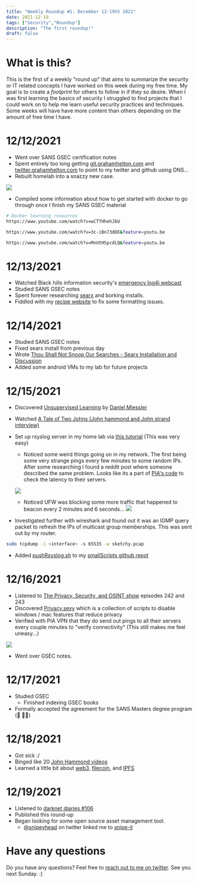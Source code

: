 ```yaml
---
title: "Weekly Roundup #1: December 12-19th 2021"
date: 2021-12-19 
tags: ["Security","Roundup"]
description: "The first roundup!"
draft: false 
---
```


# What is this?
This is the first of a weekly "round up" that aims to summarize the security or IT related concepts I have worked on this week during my free time. My goal is to create a *footprint* for others to follow in if they so desire. When I was first learning the basics of security I struggled to find projects that I could work on to help me learn useful security practices and techniques. Some weeks will have have more content than others depending on the amount of free time I have.

# 12/12/2021 
- Went over SANS GSEC certification notes
- Spent entirely too long getting [git.grahamhelton.com](http://git.grahamhelton.com) and [twitter.grahamhelton.com](http://twitter.grahamhelton.com) to point to my twitter and github using DNS...
- Rebuilt homelab into a snazzy new case. 

![](/Pasted-image-20211214203659.png)

- Compiled some information about how to get started with docker to go through once I finish my SANS GSEC material

```bash
# Docker learning resources
https://www.youtube.com/watch?v=wCTTHhehJbU

https://www.youtube.com/watch?v=3c-iBn73dDE&feature=youtu.be

https://www.youtube.com/watch?v=MnUtHSpcdLQ&feature=youtu.be
```

# 12/13/2021 
- Watched Black hills information security's [emergency log4j webcast](https://www.youtube.com/watch?v=igoDXnkYDy8)
- Studied SANS GSEC notes
- Spent forever researching [searx](https://searx.github.io/searx/) and borking installs.
- Fiddled with my [recipe website](https://level99cooking.com) to fix some formatting issues. 

# 12/14/2021
- Studied SANS GSEC notes
- Fixed searx install from previous day
- Wrote [Thou Shall Not Snoop Our Searches - Searx Installation and Discussion](https://www.grahamhelton.com/blog/searx/)
- Added some android VMs to my lab for future projects

# 12/15/2021
- Discovered [Unsupervised Learning](https://danielmiessler.com/podcast/) by [Daniel Miessler](https://twitter.com/DanielMiessler)
- Watched [A Tale of Two Johns (John hammond and John strand interview)](https://www.youtube.com/watch?v=7LXfBSuaFFE)
- Set up rsyslog server in my home lab via [this tutorial](https://www.techrepublic.com/article/how-to-install-and-configure-rsyslog-for-a-centralized-linux-log-server/) (This was very easy)
	- Noticed some weird things going on in my network. The first being some very strange pings every few minutes to some random IPs. After some researching I found a reddit post where someone described the same problem. Looks like its a part of [PIA's code](https://github.com/pia-foss/desktop/blob/master/daemon/src/latencytracker.cpp#L64-L101) to check the latency to their servers.
	
	![](/Pasted-image-20211215161851.png)
	
	- Noticed UFW was blocking some more traffic  that happened to beacon every 2 minutes and 6 seconds... 
 ![](/Pasted-image-20211215162540.png)
 - Investigated further with wireshark and found out it was an IGMP query packet to refresh the IPs of multicast group memberships. This was sent out by my router. 
 ```bash
sudo tcpdump -i <interface> -s 65535 -w sketchy.pcap
 ```
 
 - Added [pushRsyslog.sh](https://github.com/grahamhelton/smallscripts/blob/main/pushRsyslog.sh) to my [smallScripts github repot](https://github.com/grahamhelton/smallscripts)
 
 # 12/16/2021
 - Listened to [The Privacy, Security, and OSINT show](https://www.inteltechniques.com/podcast.html) episodes 242 and 243
 - Discovered [Privacy.sexy](https://privacy.sexy/) which is a collection of scripts to disable windows / mac features that reduce privacy 
 - Verified with PIA VPN that they do send out pings to all their servers every couple minutes to "verify connectivity" (This still makes me feel uneasy...)
 
![](/Pasted-image-20211219153745.png)

 - Went over GSEC notes.
 
 # 12/17/2021
 - Studied GSEC
 	- Finished indexing GSEC books
 - Formally accepted the agreement for the SANS Masters degree program (🎉 🎉🎉)
# 12/18/2021
- Got sick :/
- Binged like 20 [John Hammond videos](https://www.youtube.com/c/JohnHammond010) 
 - Learned a little bit about [web3](https://www.youtube.com/watch?v=l44z35vabvA&t), [filecoin](https://docs.filecoin.io/about-filecoin/what-is-filecoin/#for-users), and [IPFS](https://www.youtube.com/watch?v=5Uj6uR3fp-U&t)
 
# 12/19/2021
- Listened to [darknet diaries #106](https://darknetdiaries.com/episode/106/)
- Published this round-up
- Began looking for some open source asset management tool.
	- [@snipeyhead](https://twitter.com/snipeyhead) on twitter linked me to [snipe-it](https://snipeitapp.com/)


# Have any questions
Do you have any questions? Feel free to [reach out to me on twitter](http://twitter.grahamhelton.com). See you next Sunday. :)
